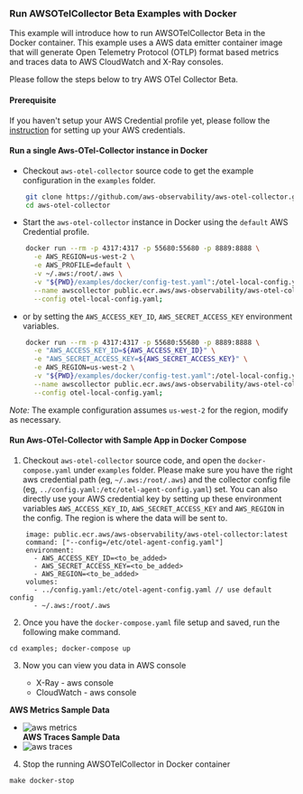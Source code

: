 ### Run AWSOTelCollector Beta Examples with Docker

This example will introduce how to run AWSOTelCollector Beta in the Docker container. This example uses a AWS data emitter container image that will generate Open Telemetry Protocol (OTLP) format based metrics and traces data to AWS CloudWatch and X-Ray consoles.  

Please follow the steps below to try AWS OTel Collector Beta.

#### Prerequisite

If you haven't setup your AWS Credential profile yet, please follow the [instruction](https://docs.aws.amazon.com/cli/latest/userguide/cli-configure-quickstart.html) for setting up your AWS credentials.

#### Run a single Aws-OTel-Collector instance in Docker

* Checkout `aws-otel-collector` source code to get the example configuration in the `examples` folder.

```bash
    git clone https://github.com/aws-observability/aws-otel-collector.git
    cd aws-otel-collector
```

* Start the `aws-otel-collector` instance in Docker using the `default` AWS Credential profile.

```bash
    docker run --rm -p 4317:4317 -p 55680:55680 -p 8889:8888 \
      -e AWS_REGION=us-west-2 \
      -e AWS_PROFILE=default \
      -v ~/.aws:/root/.aws \
      -v "${PWD}/examples/docker/config-test.yaml":/otel-local-config.yaml \
      --name awscollector public.ecr.aws/aws-observability/aws-otel-collector:latest \
      --config otel-local-config.yaml;
```

* or by setting the `AWS_ACCESS_KEY_ID`, `AWS_SECRET_ACCESS_KEY` environment variables.

```bash
    docker run --rm -p 4317:4317 -p 55680:55680 -p 8889:8888 \
      -e "AWS_ACCESS_KEY_ID=${AWS_ACCESS_KEY_ID}" \
      -e "AWS_SECRET_ACCESS_KEY=${AWS_SECRET_ACCESS_KEY}" \
      -e AWS_REGION=us-west-2 \
      -v "${PWD}/examples/docker/config-test.yaml":/otel-local-config.yaml \
      --name awscollector public.ecr.aws/aws-observability/aws-otel-collector:latest \
      --config otel-local-config.yaml;
```

*Note:* The example configuration assumes `us-west-2` for the region, modify as necessary.

#### Run Aws-OTel-Collector with Sample App in Docker Compose

1. Checkout `aws-otel-collector` source code, and open the ```docker-compose.yaml``` under ```examples``` folder.
Please make sure you have the right aws credential path (eg, `~/.aws:/root/.aws`) and the collector config file (eg, `../config.yaml:/etc/otel-agent-config.yaml`) set.
 You can also directly use your AWS credential key by setting up these environment variables ```AWS_ACCESS_KEY_ID```, ```AWS_SECRET_ACCESS_KEY``` and ```AWS_REGION``` in the config.
  The region is where the data will be sent to.
```# Agent aws-otel-collector:
    image: public.ecr.aws/aws-observability/aws-otel-collector:latest
    command: ["--config=/etc/otel-agent-config.yaml"]
    environment:
      - AWS_ACCESS_KEY_ID=<to_be_added>
      - AWS_SECRET_ACCESS_KEY=<to_be_added>
      - AWS_REGION=<to_be_added>
    volumes:
      - ../config.yaml:/etc/otel-agent-config.yaml // use default config
      - ~/.aws:/root/.aws
```
2. Once you have the ```docker-compose.yaml``` file setup and saved, run the following make command.
```
cd examples; docker-compose up 
```
3. Now you can view you data in AWS console

    * X-Ray - aws console
    * CloudWatch - aws console  
    
**AWS Metrics Sample Data**   
* ![aws metrics](../images/metrics_sample.png)  
**AWS Traces Sample Data**
* ![aws traces](../images/traces_sample.png)  

4. Stop the running AWSOTelCollector in Docker container
```
make docker-stop
```
